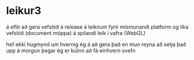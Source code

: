 # leikur3

á eftir að gera vefslóð á release á leiknum fyrir mismunandi platform og líka vefslóð (document möppa) á spilandi leik í vafra (WebGL)

hef ekki hugmynd um hvernig ég á að gera það en mun reyna að setja það upp á morgun þegar ég er búinn að fá einhvern svefn

